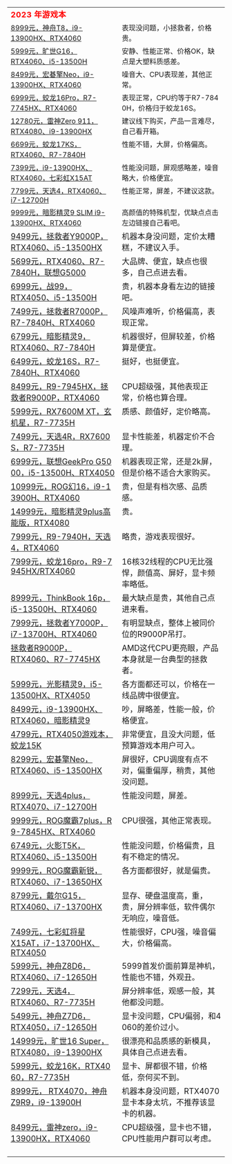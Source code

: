 <table><tbody><tr><td valign="top" style="word-break: break-all;" rowspan="1" colspan="2"><span style="font-size: 18px;"><strong style="color: rgb(255, 0, 0);font-size: 18px;letter-spacing: 0.578px;text-align: left;text-wrap: wrap;">2023 年游戏本</strong></span></td></tr><tr><td valign="top" colspan="1" rowspan="1"><a target="_blank" href="http://mp.weixin.qq.com/s?__biz=MzA5MzcxNjQwNw==&amp;mid=2649911479&amp;idx=1&amp;sn=1d5f3ba38b63ae906c761cda4a030e97&amp;chksm=885f7a6fbf28f379526216b763d710440fea9b0bcf733a50d752b5ffd11cd72b6a29ee6154f8&amp;scene=21#wechat_redirect" textvalue="8999元，神舟T8，i9-13900HX、RTX4060" linktype="text" imgurl="" imgdata="null" data-itemshowtype="0" tab="innerlink" data-linktype="2" hasload="1">8999元，神舟T8，i9-13900HX、RTX4060</a><br></td><td valign="top" colspan="1" rowspan="1" style="word-break: break-all;">表现没问题，小拯救者，价格贵。<br></td></tr><tr><td valign="top" colspan="1" rowspan="1"><a target="_blank" href="http://mp.weixin.qq.com/s?__biz=MzA5MzcxNjQwNw==&amp;mid=2649911172&amp;idx=1&amp;sn=3a9c8b5704389030328ccf0d7d6b8ea4&amp;chksm=885f655cbf28ec4ad76902fa9856066de40f7b55cd75a6588b89301f8544298192b99648b6c6&amp;scene=21#wechat_redirect" textvalue="5999元，旷世G16，RTX4060、i5-13500H" linktype="text" imgurl="" imgdata="null" data-itemshowtype="0" tab="innerlink" data-linktype="2" hasload="1">5999元，旷世G16，RTX4060、i5-13500H</a><br></td><td valign="top" colspan="1" rowspan="1" style="word-break: break-all;">安静、性能正常、价格OK，缺点是大塑料质感差。<br></td></tr><tr><td valign="top" colspan="1" rowspan="1"><a target="_blank" href="http://mp.weixin.qq.com/s?__biz=MzA5MzcxNjQwNw==&amp;mid=2649910748&amp;idx=1&amp;sn=b2662b3994b06f88fda5533d329ff039&amp;chksm=885f6704bf28ee126a6e114920fab34c844f09db0bd1e1e279a742235d3c0f2f9b5021904c32&amp;scene=21#wechat_redirect" textvalue="8499元，宏碁擎Neo，i9-13900HX、RTX4060" linktype="text" imgurl="" imgdata="null" data-itemshowtype="0" tab="innerlink" data-linktype="2" hasload="1">8499元，宏碁擎Neo，i9-13900HX、RTX4060</a><br></td><td valign="top" colspan="1" rowspan="1" style="word-break: break-all;">噪音大、CPU表现差，其他正常。<br></td></tr><tr><td valign="top" colspan="1" rowspan="1"><a target="_blank" href="http://mp.weixin.qq.com/s?__biz=MzA5MzcxNjQwNw==&amp;mid=2649910267&amp;idx=1&amp;sn=d0a493c46c7eb6fd0f11e90d6329c4e1&amp;chksm=885f6123bf28e835e637a9d656403061b0e8d402357fecf31631228281ca32c1c9cc30f3d8cb&amp;scene=21#wechat_redirect" textvalue="6999元，蛟龙16Pro，R7-7745HX、RTX4060" linktype="text" imgurl="" imgdata="null" data-itemshowtype="0" tab="innerlink" data-linktype="2" hasload="1">6999元，蛟龙16Pro，R7-7745HX、RTX4060</a><br></td><td valign="top" colspan="1" rowspan="1" style="word-break: break-all;">表现正常，CPU约等于R7-7840H，价格归于蛟龙16S。<br></td></tr><tr><td valign="top" colspan="1" rowspan="1"><a target="_blank" href="http://mp.weixin.qq.com/s?__biz=MzA5MzcxNjQwNw==&amp;mid=2649909873&amp;idx=1&amp;sn=4e3bf2cdc54a2117fa4a97efc391e2d8&amp;chksm=885f60a9bf28e9bf4ca412c22364b25468c7350a218de916eefc9f11c2fa6006087c800957ef&amp;scene=21#wechat_redirect" textvalue="12780元，雷神Zero 911，RTX4080、i9-13900HX" linktype="text" imgurl="" imgdata="null" data-itemshowtype="0" tab="innerlink" data-linktype="2" hasload="1">12780元，雷神Zero 911，RTX4080、i9-13900HX</a><br></td><td valign="top" colspan="1" rowspan="1" style="word-break: break-all;">建议线下购买，产品一言难尽，自己看开箱。</td></tr><tr><td valign="top" colspan="1" rowspan="1"><a target="_blank" href="http://mp.weixin.qq.com/s?__biz=MzA5MzcxNjQwNw==&amp;mid=2649909736&amp;idx=1&amp;sn=ae34a24f0ba2a28f4ec7e0fc2a8fa854&amp;chksm=885f6330bf28ea2647cc957c90a9961aa687eeb03473169d36884b28f98cdb86808530acd253&amp;scene=21#wechat_redirect" textvalue="6699元，蛟龙17KS，RTX4060、R7-7840H" linktype="text" imgurl="" imgdata="null" data-itemshowtype="0" tab="innerlink" data-linktype="2" hasload="1">6699元，蛟龙17KS，RTX4060、R7-7840H</a><br></td><td valign="top" colspan="1" rowspan="1" style="word-break: break-all;">性能不错，大屏，价格偏高。<br></td></tr><tr><td valign="top" colspan="1" rowspan="1"><a target="_blank" href="http://mp.weixin.qq.com/s?__biz=MzA5MzcxNjQwNw==&amp;mid=2649909439&amp;idx=1&amp;sn=b9febf6a44d2c7d1a2cb167f1a2f1432&amp;chksm=885f6267bf28eb71e30207b4c917706d7af02c641ce83f9a96ec8117a380aa3d7f8fb339028d&amp;scene=21#wechat_redirect" textvalue="7399元，i9-13900HX、RTX4060，七彩虹X15AT" linktype="text" imgurl="" imgdata="null" data-itemshowtype="0" tab="innerlink" data-linktype="2" hasload="1">7399元，i9-13900HX、RTX4060，七彩虹X15AT</a><br></td><td valign="top" colspan="1" rowspan="1" style="word-break: break-all;">性能没问题，屏观感略差，噪音略大，价格便宜。<br></td></tr><tr><td valign="top" colspan="1" rowspan="1"><a target="_blank" href="http://mp.weixin.qq.com/s?__biz=MzA5MzcxNjQwNw==&amp;mid=2649909183&amp;idx=1&amp;sn=4883e7120b084db40fa6da66e7dd683e&amp;chksm=885f6d67bf28e471d08643d9da93ba57c51e441cf1d616e8e789ed4fd47894ca19168f1a6256&amp;scene=21#wechat_redirect" textvalue="7799元，天选4，RTX4060、i7-12700H" linktype="text" imgurl="" imgdata="null" data-itemshowtype="0" tab="innerlink" data-linktype="2" hasload="1">7799元，天选4，RTX4060、i7-12700H</a><br></td><td valign="top" colspan="1" rowspan="1" style="word-break: break-all;">性能正常，屏差，不建议这款。<br></td></tr><tr><td valign="top" colspan="1" rowspan="1"><a target="_blank" href="http://mp.weixin.qq.com/s?__biz=MzA5MzcxNjQwNw==&amp;mid=2649909041&amp;idx=1&amp;sn=248b0b04f8e0481b654fafc200637420&amp;chksm=885f6de9bf28e4ff7b9f9d3a48c007e5a1dcba96e0c213b0a32888acaddc42d75acfa44c1a78&amp;scene=21#wechat_redirect" textvalue="9999元，暗影精灵9 SLIM i9-13900HX、RTX4060" linktype="text" imgurl="" imgdata="null" data-itemshowtype="0" tab="innerlink" data-linktype="2" hasload="1">9999元，暗影精灵9 SLIM i9-13900HX、RTX4060</a><br></td><td valign="top" colspan="1" rowspan="1" style="word-break: break-all;">高颜值的特殊机型，优缺点点击左边链接自己看吧。<br></td></tr><tr><td valign="top" colspan="1" rowspan="1"><a target="_blank" href="http://mp.weixin.qq.com/s?__biz=MzA5MzcxNjQwNw==&amp;mid=2649908891&amp;idx=1&amp;sn=c034cff594b1281120d77b636742ddfe&amp;chksm=885f6c43bf28e55582ec3e753de17dfb772a3baadbbe5b550da8086c4f5393603c9da5bd1a92&amp;scene=21#wechat_redirect" textvalue="9499元，拯救者Y9000P，RTX4060、i5-13500HX" linktype="text" imgurl="" imgdata="null" data-itemshowtype="0" tab="innerlink" data-linktype="2" style="font-size: 18px;" hasload="1"><span style="font-size: 18px;">9499元，拯救者Y9000P，RTX4060、i5-13500HX</span></a><br></td><td valign="top" colspan="1" rowspan="1" style="word-break: break-all;"><span style="font-size: 18px;">机器本身没问题，定价太糟糕，不建议入手。<br></span></td></tr><tr><td valign="top" colspan="1" rowspan="1"><a target="_blank" href="http://mp.weixin.qq.com/s?__biz=MzA5MzcxNjQwNw==&amp;mid=2649908685&amp;idx=1&amp;sn=495df60eeced1c6fe4c754f73562050c&amp;chksm=885f6f15bf28e6035f394e870bbaa8c6d3d36e13943dc5605ff111d048eb66a1534fa9f4080f&amp;scene=21#wechat_redirect" textvalue="5699元，RTX4060、R7-7840H，联想G5000" linktype="text" imgurl="" imgdata="null" data-itemshowtype="0" tab="innerlink" data-linktype="2" style="font-size: 18px;" hasload="1"><span style="font-size: 18px;">5699元，RTX4060、R7-7840H，联想G5000</span></a><br></td><td valign="top" colspan="1" rowspan="1" style="word-break: break-all;"><span style="font-size: 18px;">大品牌、便宜，缺点也很多，自己点进去看。<br></span></td></tr><tr><td valign="top" colspan="1" rowspan="1"><a target="_blank" href="http://mp.weixin.qq.com/s?__biz=MzA5MzcxNjQwNw==&amp;mid=2649908426&amp;idx=1&amp;sn=c5ebb98985d30e09bd72a8a21378216b&amp;chksm=885f6e12bf28e704e82a5aca75b8685b7cae0d6c610a25334c39bd8e8604154d0817379b8e71&amp;scene=21#wechat_redirect" textvalue="6999元，战99，RTX4050、i5-13500H" linktype="text" imgurl="" imgdata="null" data-itemshowtype="0" tab="innerlink" data-linktype="2" style="font-size: 18px;" hasload="1"><span style="font-size: 18px;">6999元，战99，RTX4050、i5-13500H</span></a><br></td><td valign="top" colspan="1" rowspan="1" style="word-break: break-all;"><span style="font-size: 18px;">贵，机器本身看左边的链接吧。<br></span></td></tr><tr><td valign="top" colspan="1" rowspan="1"><a target="_blank" href="http://mp.weixin.qq.com/s?__biz=MzA5MzcxNjQwNw==&amp;mid=2649908345&amp;idx=1&amp;sn=feeb924348492be8afe5ebbd35e7ee87&amp;chksm=885f6ea1bf28e7b7e81dd9fc62d2f82c8f82869ce74e656554c831f3dd7e7ae88c34d9809794&amp;scene=21#wechat_redirect" textvalue="7499元，拯救者R7000P，R7-7840H、RTX4060" linktype="text" imgurl="" imgdata="null" data-itemshowtype="0" tab="innerlink" data-linktype="2" style="font-size: 18px;" hasload="1"><span style="font-size: 18px;">7499元，拯救者R7000P，R7-7840H、RTX4060</span></a><br></td><td valign="top" colspan="1" rowspan="1" style="word-break: break-all;"><span style="font-size: 18px;">风噪声难听，价格偏高，表现正常。<br></span></td></tr><tr><td valign="top" colspan="1" rowspan="1"><a target="_blank" href="http://mp.weixin.qq.com/s?__biz=MzA5MzcxNjQwNw==&amp;mid=2649908236&amp;idx=1&amp;sn=912d03ea3624a52be2651166c3f08743&amp;chksm=885f6ed4bf28e7c20948335f1704ad2c1dbf6093e83109ca6892bd621e87bf9148f0de4db455&amp;scene=21#wechat_redirect" textvalue="6799元，暗影精灵9，RTX4060、R7-7840H" linktype="text" imgurl="" imgdata="null" data-itemshowtype="0" tab="innerlink" data-linktype="2" style="font-size: 18px;" hasload="1"><span style="font-size: 18px;">6799元，暗影精灵9，RTX4060、R7-7840H</span></a><br></td><td valign="top" colspan="1" rowspan="1" style="word-break: break-all;"><span style="font-size: 18px;">机器很好，但屏较差，价格算是便宜。<br></span></td></tr><tr><td valign="top" colspan="1" rowspan="1"><a target="_blank" href="http://mp.weixin.qq.com/s?__biz=MzA5MzcxNjQwNw==&amp;mid=2649908016&amp;idx=1&amp;sn=f31baba8a1dc368d9f4797395bee11cb&amp;chksm=885f69e8bf28e0fe01ca12074e7629aa5bc3ea8148ebb48fefb30d94125beed6f09924d90fc8&amp;scene=21#wechat_redirect" textvalue="6499元，蛟龙16S，R7-7840H、RTX4060" linktype="text" imgurl="" imgdata="null" data-itemshowtype="0" tab="innerlink" data-linktype="2" style="font-size: 18px;" hasload="1"><span style="font-size: 18px;">6499元，蛟龙16S，R7-7840H、RTX4060</span></a><br></td><td valign="top" colspan="1" rowspan="1" style="word-break: break-all;"><span style="font-size: 18px;">挺好，也挺便宜。<br></span></td></tr><tr><td valign="top" colspan="1" rowspan="1" style="word-break: break-all;"><a target="_blank" href="http://mp.weixin.qq.com/s?__biz=MzA5MzcxNjQwNw==&amp;mid=2649907939&amp;idx=1&amp;sn=6d0fc2b1fe6a7193cbf0671cbc51c37a&amp;chksm=885f683bbf28e12de48002d960785e00fef34b94420550aa3054361e443def6dbbe1acfc0a44&amp;scene=21#wechat_redirect" textvalue="8499元，R9-7945HX，拯救者R9000P，RTX4060" linktype="text" imgurl="" imgdata="null" data-itemshowtype="0" tab="innerlink" data-linktype="2" style="font-size: 18px;" hasload="1"><span style="font-size: 18px;">8499元，R9-7945HX，拯救者R9000P，RTX4060</span></a><br></td><td valign="top" colspan="1" rowspan="1" style="word-break: break-all;"><span style="font-size: 18px;">CPU超级强，其他表现正常，价格也算合理。<br></span></td></tr><tr><td valign="top" colspan="1" rowspan="1"><a target="_blank" href="http://mp.weixin.qq.com/s?__biz=MzA5MzcxNjQwNw==&amp;mid=2649907660&amp;idx=1&amp;sn=2dc885fda53d0a85cb81bee3f6f23bd1&amp;chksm=885f6b14bf28e2022ddf6b29fa2c66ece377f9f613f192d527ff2b7c6db47737dcb6631af1c4&amp;scene=21#wechat_redirect" textvalue="5999元，RX7600M XT，玄机星，R7-7735H" linktype="text" imgurl="" imgdata="null" data-itemshowtype="0" tab="innerlink" data-linktype="2" style="font-size: 18px;" hasload="1"><span style="font-size: 18px;">5999元，RX7600M XT，玄机星，R7-7735H</span></a><br></td><td valign="top" colspan="1" rowspan="1" style="word-break: break-all;"><span style="font-size: 18px;">质感、颜值好，定价略高。<br></span></td></tr><tr><td valign="top" style="word-break: break-all;"><a target="_blank" href="http://mp.weixin.qq.com/s?__biz=MzA5MzcxNjQwNw==&amp;mid=2649907407&amp;idx=1&amp;sn=be91184830dbbcd03782c47e52b53551&amp;chksm=885f6a17bf28e3017ce2479085cb97954d3568c4af0f8af2804a42cf9f5a03ad8aacf3dd3afb&amp;scene=21#wechat_redirect" textvalue="7499元，天选4R，RX7600S，R7-7735H" linktype="text" imgurl="" imgdata="null" data-itemshowtype="0" tab="innerlink" data-linktype="2" style="font-size: 18px;" hasload="1"><span style="font-size: 18px;">7499元，天选4R，RX7600S，R7-7735H</span></a><br></td><td valign="top" style="word-break: break-all;"><span style="font-size: 18px;">显卡性能差，机器定价不合理。<br></span></td></tr><tr><td valign="top" style="word-break: break-all;"><a target="_blank" href="http://mp.weixin.qq.com/s?__biz=MzA5MzcxNjQwNw==&amp;mid=2649907215&amp;idx=1&amp;sn=af51f1432959d108b18a5c7450b97c61&amp;chksm=885f6ad7bf28e3c16816f5a3f43b56d79a10f5def56bcf6ba51724e60adbfb741e726b1ca6be&amp;scene=21#wechat_redirect" textvalue="6999元，联想GeekPro G5000，i5-13500H、RTX4050" linktype="text" imgurl="" imgdata="null" data-itemshowtype="0" tab="innerlink" data-linktype="2" style="font-size: 18px;" hasload="1"><span style="font-size: 18px;">6999元，联想GeekPro G5000，i5-13500H、RTX4050</span></a><br></td><td valign="top" style="word-break: break-all;"><span style="font-size: 18px;">机器表现正常，还是2k屏，但是价格不适合大家购买。<br></span></td></tr><tr><td valign="top" style="word-break: break-all;"><a target="_blank" href="http://mp.weixin.qq.com/s?__biz=MzA5MzcxNjQwNw==&amp;mid=2649907141&amp;idx=1&amp;sn=18d2a3ab39fe54b6825c78d4554cfd45&amp;chksm=885f551dbf28dc0b29c6ca4fcf5cba57ee29af3b4acdac42414e5e032cc90edb6697fd121f3f&amp;scene=21#wechat_redirect" textvalue="10999元，ROG幻16，i9-13900H、RTX4060" linktype="text" imgurl="" imgdata="null" data-itemshowtype="0" tab="innerlink" data-linktype="2" style="font-size: 18px;" hasload="1"><span style="font-size: 18px;">10999元，ROG幻16，i9-13900H、RTX4060</span></a><br></td><td valign="top" style="word-break: break-all;"><span style="font-size: 18px;">贵，但是有档次感、品质感。<br></span></td></tr><tr><td valign="top"><a target="_blank" href="http://mp.weixin.qq.com/s?__biz=MzA5MzcxNjQwNw==&amp;mid=2649907046&amp;idx=1&amp;sn=1be4b1e2acb58046e217a42760b26b09&amp;chksm=885f55bebf28dca8a6b69bc174a7ac22184bf795cb3e27b4aa85cf52f52451340793ef6b013e&amp;scene=21#wechat_redirect" textvalue="14999元，暗影精灵9plus高能版，RTX4080" linktype="text" imgurl="" imgdata="null" data-itemshowtype="0" tab="innerlink" data-linktype="2" style="font-size: 18px;" hasload="1"><span style="font-size: 18px;">14999元，暗影精灵9plus高能版，RTX4080</span></a><br></td><td valign="top" style="word-break: break-all;"><span style="font-size: 18px;">贵。<br></span></td></tr><tr><td valign="top"><a target="_blank" href="http://mp.weixin.qq.com/s?__biz=MzA5MzcxNjQwNw==&amp;mid=2649906905&amp;idx=1&amp;sn=9045b783f8cadb4ae488d0dc4234c742&amp;chksm=885f5401bf28dd17f24325ad5a95d141bb06d722990333ab29e934fded5babed6786f8449de3&amp;scene=21#wechat_redirect" textvalue="7999元，R9-7940H，天选4，RTX4060" linktype="text" imgurl="" imgdata="null" data-itemshowtype="0" tab="innerlink" data-linktype="2" style="font-size: 18px;" hasload="1"><span style="font-size: 18px;">7999元，R9-7940H，天选4，RTX4060</span></a><br></td><td valign="top" style="word-break: break-all;"><span style="font-size: 18px;">略贵，游戏表现很好。<br></span></td></tr><tr><td valign="top" style="word-break: break-all;"><a target="_blank" href="http://mp.weixin.qq.com/s?__biz=MzA5MzcxNjQwNw==&amp;mid=2649906767&amp;idx=1&amp;sn=bcc53fb7de9afaf00aef48da362a13e1&amp;chksm=885f5497bf28dd8151c9bbc7b9341976a6a1b24b0272a059f78fddf8e51f860b0daf358ff5f9&amp;scene=21#wechat_redirect" textvalue="7999元，蛟龙16pro，R9-7945HX/RTX4060" linktype="text" imgurl="" imgdata="null" data-itemshowtype="0" tab="innerlink" data-linktype="2" style="font-size: 18px;" hasload="1"><span style="font-size: 18px;">7999元，蛟龙16pro，R9-7945HX/RTX4060</span></a><br></td><td valign="top" style="word-break: break-all;"><span style="font-size: 18px;">16核32线程的CPU无比强悍，颜值高、屏好，显卡频率略低。<br></span></td></tr><tr><td valign="top"><a target="_blank" href="http://mp.weixin.qq.com/s?__biz=MzA5MzcxNjQwNw==&amp;mid=2649906696&amp;idx=1&amp;sn=b57a465ffbf505317c1378c731eff5db&amp;chksm=885f54d0bf28ddc63666c7ac8e1b78b515e1344f611c57d15dcf7c1989d59f7777bc2118ce38&amp;scene=21#wechat_redirect" textvalue="8999元，ThinkBook 16p，i5-13500H、RTX4060" linktype="text" imgurl="" imgdata="null" data-itemshowtype="0" tab="innerlink" data-linktype="2" style="font-size: 18px;" hasload="1"><span style="font-size: 18px;">8999元，ThinkBook 16p，i5-13500H、RTX4060</span></a><br></td><td valign="top" style="word-break: break-all;"><span style="font-size: 18px;">最大缺点是贵，其他自己点进来看。<br></span></td></tr><tr><td valign="top"><a target="_blank" href="http://mp.weixin.qq.com/s?__biz=MzA5MzcxNjQwNw==&amp;mid=2649906622&amp;idx=1&amp;sn=c3ae5cc1a466709ed3212a52a4957264&amp;chksm=885f5766bf28de707ba4ae6c43f65f46d8390297d0e7b57aaadac4f7be02363912324cd0485d&amp;scene=21#wechat_redirect" textvalue="7999元，拯救者Y7000P，i7-13700H、RTX4060" linktype="text" imgurl="" imgdata="null" data-itemshowtype="0" tab="innerlink" data-linktype="2" style="font-size: 18px;" hasload="1"><span style="font-size: 18px;">7999元，拯救者Y7000P，i7-13700H、RTX4060</span></a><br></td><td valign="top" style="word-break: break-all;"><span style="font-size: 18px;">有明显缺点，整体上被同价位的R9000P吊打。<br></span></td></tr><tr><td valign="top"><a target="_blank" href="http://mp.weixin.qq.com/s?__biz=MzA5MzcxNjQwNw==&amp;mid=2649906355&amp;idx=1&amp;sn=2ee123970c1c8f153749892fdf6920e8&amp;chksm=885f566bbf28df7d337eaf8b5e00e3a4d71da31c5e245d4828e92f38c3f9bdb18051c7b683b7&amp;scene=21#wechat_redirect" textvalue="拯救者R9000P，RTX4060、R7-7745HX" linktype="text" imgurl="" imgdata="null" data-itemshowtype="0" tab="innerlink" data-linktype="2" style="font-size: 18px;" hasload="1"><span style="font-size: 18px;">拯救者R9000P，RTX4060、R7-7745HX</span></a><br></td><td valign="top" style="word-break: break-all;"><span style="font-size: 18px;">AMD这代CPU更亮眼，产品本身就是一台典型的拯救者。<br></span></td></tr><tr><td valign="top"><a target="_blank" href="http://mp.weixin.qq.com/s?__biz=MzA5MzcxNjQwNw==&amp;mid=2649906203&amp;idx=1&amp;sn=144e1d849678df6d5d1284d01161197e&amp;chksm=885f56c3bf28dfd56188c7debfc658308cfbc828de18f42b477ef4bec555248ce9a34e1cfbb6&amp;scene=21#wechat_redirect" textvalue="5999元，光影精灵9，i5-13500HX、RTX4050" linktype="text" imgurl="" imgdata="null" data-itemshowtype="0" tab="innerlink" data-linktype="2" style="font-size: 18px;" hasload="1"><span style="font-size: 18px;">5999元，光影精灵9，i5-13500HX、RTX4050</span></a><br></td><td valign="top" style="word-break: break-all;"><span style="font-size: 18px;">各方面都还可以，价格在一线品牌中很便宜。<br></span></td></tr><tr><td valign="top"><a target="_blank" href="http://mp.weixin.qq.com/s?__biz=MzA5MzcxNjQwNw==&amp;mid=2649906061&amp;idx=1&amp;sn=5868dda8ca181880f03b1efae0afcc8c&amp;chksm=885f5155bf28d8438444555c19180f62264b8f32b83542e653606daa94df3d5f34d87fbbef3c&amp;scene=21#wechat_redirect" textvalue="8499元，i9-13900HX、RTX4060，暗影精灵9" linktype="text" imgurl="" imgdata="null" data-itemshowtype="0" tab="innerlink" data-linktype="2" style="font-size: 18px;" hasload="1"><span style="font-size: 18px;">8499元，i9-13900HX、RTX4060，暗影精灵9</span></a><br></td><td valign="top" style="word-break: break-all;"><span style="font-size: 18px;">吵，屏略差，性能一般，价格便宜。<br></span></td></tr><tr><td valign="top"><a target="_blank" href="http://mp.weixin.qq.com/s?__biz=MzA5MzcxNjQwNw==&amp;mid=2649905980&amp;idx=1&amp;sn=6336db274bd6566d8b1c19c6726ed49c&amp;chksm=885f51e4bf28d8f297a0debb746fef7d9f73a01a89a63f1a3c024d49b50f5b012d4fd24b0a10&amp;scene=21#wechat_redirect" textvalue="4799元，RTX4050游戏本，蛟龙15K" linktype="text" imgurl="" imgdata="null" data-itemshowtype="0" tab="innerlink" data-linktype="2" style="font-size: 18px;" hasload="1"><span style="font-size: 18px;">4799元，RTX4050游戏本，蛟龙15K</span></a><br></td><td valign="top" style="word-break: break-all;"><span style="font-size: 18px;">非常便宜，且没大问题，低预算游戏本用户可入。<br></span></td></tr><tr><td valign="top"><a target="_blank" href="http://mp.weixin.qq.com/s?__biz=MzA5MzcxNjQwNw==&amp;mid=2649905571&amp;idx=1&amp;sn=074f10909a64bc7612cf91bbcbff0626&amp;chksm=885f537bbf28da6df9bbe86796a9a07193cc863b66407fda61b611d86bfe68dae7b733b2e981&amp;scene=21#wechat_redirect" textvalue="8299元，宏碁擎Neo，RTX4060、i5-13500HX" linktype="text" imgurl="" imgdata="null" data-itemshowtype="0" tab="innerlink" data-linktype="2" style="font-size: 18px;" hasload="1"><span style="font-size: 18px;">8299元，宏碁擎Neo，RTX4060、i5-13500HX</span></a><br></td><td valign="top" style="word-break: break-all;"><span style="font-size: 18px;">屏很好，CPU调度有点不对，偏重偏厚，稍贵，其他没问题。<br></span></td></tr><tr><td valign="top"><a target="_blank" href="http://mp.weixin.qq.com/s?__biz=MzA5MzcxNjQwNw==&amp;mid=2649905364&amp;idx=1&amp;sn=5bf731aefa79618b3e7dcaa3f1f8174d&amp;chksm=885f520cbf28db1af2d182a61fcd60fcdb3bd4f38049db4fd8ec4b23d4d04816ae3741249208&amp;scene=21#wechat_redirect" textvalue="8999元，天选4plus，RTX4070、i7-12700H" linktype="text" imgurl="" imgdata="null" data-itemshowtype="0" tab="innerlink" data-linktype="2" style="font-size: 18px;" hasload="1"><span style="font-size: 18px;">8999元，天选4plus，RTX4070、i7-12700H</span></a><br></td><td valign="top" style="word-break: break-all;"><span style="font-size: 18px;">性能没问题，屏差。<br></span></td></tr><tr><td valign="top" style="word-break: break-all;"><a target="_blank" href="http://mp.weixin.qq.com/s?__biz=MzA5MzcxNjQwNw==&amp;mid=2649905212&amp;idx=1&amp;sn=baff18a675367ba01904a66c76fc23c8&amp;chksm=885f52e4bf28dbf23f3c6f51f794d73be7134563ddf54c20ea518da9693345aa124a3cc1999f&amp;scene=21#wechat_redirect" textvalue="9999元，ROG魔霸7plus，R9-7845HX、RTX4060" linktype="text" imgurl="" imgdata="null" data-itemshowtype="0" tab="innerlink" data-linktype="2" style="font-size: 18px;" hasload="1"><span style="font-size: 18px;">9999元，ROG魔霸7plus，R9-7845HX、RTX4060</span></a><br></td><td valign="top" style="word-break: break-all;"><span style="font-size: 18px;">CPU很强，其他正常表现。<br></span></td></tr><tr><td valign="top"><a target="_blank" href="http://mp.weixin.qq.com/s?__biz=MzA5MzcxNjQwNw==&amp;mid=2649905039&amp;idx=1&amp;sn=7f933ade49aec2acf57f6ab2d37030f6&amp;chksm=885f5d57bf28d441defd251a28d0bc2310ed5ec5e0291bef6f9e0f176d62e87e71fac1d81686&amp;scene=21#wechat_redirect" textvalue="6749元，火影T5K，RTX4060、i5-13500H" linktype="text" imgurl="" imgdata="null" data-itemshowtype="0" tab="innerlink" data-linktype="2" style="font-size: 18px;" hasload="1"><span style="font-size: 18px;">6749元，火影T5K，RTX4060、i5-13500H</span></a><br></td><td valign="top" style="word-break: break-all;"><span style="font-size: 18px;">性能没问题，价格偏贵，且有不稳定的情况。<br></span></td></tr><tr><td valign="top"><a target="_blank" href="http://mp.weixin.qq.com/s?__biz=MzA5MzcxNjQwNw==&amp;mid=2649904884&amp;idx=1&amp;sn=d50c9eb1bfec985bec5978dd880a75b0&amp;chksm=885f5c2cbf28d53ab97a446f72e0866a2f7711b001c7db1f1c701f0058318a6142a635329873&amp;scene=21#wechat_redirect" textvalue="9999元，ROG魔霸新锐，RTX4060、i7-13650HX" linktype="text" imgurl="" imgdata="null" data-itemshowtype="0" tab="innerlink" data-linktype="2" style="font-size: 18px;" hasload="1"><span style="font-size: 18px;">9999元，ROG魔霸新锐，RTX4060、i7-13650HX</span></a><br></td><td valign="top" style="word-break: break-all;"><span style="font-size: 18px;">各方面都很好，就是偏贵。<br></span></td></tr><tr><td valign="top"><a target="_blank" href="http://mp.weixin.qq.com/s?__biz=MzA5MzcxNjQwNw==&amp;mid=2649904708&amp;idx=1&amp;sn=892afa4fd162fef6f1bebd62584dd260&amp;chksm=885f5c9cbf28d58ae4294c962f745d5b20094cc25b1f10aaa805041008569fc24a38eba82551&amp;scene=21#wechat_redirect" textvalue="8799元，戴尔G15，RTX4060、i7-13700HX" linktype="text" imgurl="" imgdata="null" data-itemshowtype="0" tab="innerlink" data-linktype="2" style="font-size: 18px;" hasload="1"><span style="font-size: 18px;">8799元，戴尔G15，RTX4060、i7-13700HX</span></a><br></td><td valign="top" style="word-break: break-all;"><span style="font-size: 18px;">显存、硬盘温度高，重，贵，屏分辨率低，软件偶尔无响应，噪音低。<br></span></td></tr><tr><td valign="top"><a target="_blank" href="http://mp.weixin.qq.com/s?__biz=MzA5MzcxNjQwNw==&amp;mid=2649904535&amp;idx=1&amp;sn=0b3d6b733032ce93652cb6133799ec2e&amp;chksm=885f5f4fbf28d659c3b8689a038dc73db4422ae0bce80827237b706d3a6729dd1efef3cebb5f&amp;scene=21#wechat_redirect" textvalue="7499元，七彩虹将星X15AT，i7-13700HX、RTX4050" linktype="text" imgurl="" imgdata="null" data-itemshowtype="0" tab="innerlink" data-linktype="2" style="font-size: 18px;" hasload="1"><span style="font-size: 18px;">7499元，七彩虹将星X15AT，i7-13700HX、RTX4050</span></a><br></td><td valign="top" style="word-break: break-all;"><span style="font-size: 18px;">性能很好，CPU强，噪音偏大，价格偏高。<br></span></td></tr><tr><td valign="top"><a target="_blank" href="http://mp.weixin.qq.com/s?__biz=MzA5MzcxNjQwNw==&amp;mid=2649904377&amp;idx=1&amp;sn=13db7fd248cb4685f08853cf1766d60d&amp;chksm=885f5e21bf28d737b0fe13a37be6a1e2726d6b0bbc614e7af440115a924e699bbe5b54433dac&amp;scene=21#wechat_redirect" textvalue="5999元，神舟Z8D6，RTX4060、i7-12650H" linktype="text" imgurl="" imgdata="null" data-itemshowtype="0" tab="innerlink" data-linktype="2" style="font-size: 18px;" hasload="1"><span style="font-size: 18px;">5999元，神舟Z8D6，RTX4060、i7-12650H</span></a><br></td><td valign="top" style="word-break: break-all;"><span style="font-size: 18px;">5999首发价面前算是神机，性能也不错，外观丑。<br></span></td></tr><tr><td valign="top"><a target="_blank" href="http://mp.weixin.qq.com/s?__biz=MzA5MzcxNjQwNw==&amp;mid=2649904224&amp;idx=1&amp;sn=a87bae87b6232cb961d77b9b83d46548&amp;chksm=885f5eb8bf28d7ae412e937ea5e350fd875539821ff5adfefcc0490b50e68cd94ac2b7acffe9&amp;scene=21#wechat_redirect" textvalue="7299元，天选4，RTX4060、R7-7735H" linktype="text" imgurl="" imgdata="null" data-itemshowtype="0" tab="innerlink" data-linktype="2" style="font-size: 18px;" hasload="1"><span style="font-size: 18px;">7299元，天选4，RTX4060、R7-7735H</span></a><br></td><td valign="top" style="word-break: break-all;"><span style="font-size: 18px;">屏分辨率低，观感一般，其他都没问题。<br></span></td></tr><tr><td valign="top"><a target="_blank" href="http://mp.weixin.qq.com/s?__biz=MzA5MzcxNjQwNw==&amp;mid=2649904064&amp;idx=1&amp;sn=a45a27803a9f83c426ae918c19ee64a2&amp;chksm=885f5918bf28d00efcb0de82df590e1fdb2acb01608163934b95189aede2e985a07272af33bd&amp;scene=21#wechat_redirect" textvalue="5499元，神舟Z7D6，RTX4050，i7-12650H" linktype="text" imgurl="" imgdata="null" data-itemshowtype="0" tab="innerlink" data-linktype="2" style="font-size: 18px;" hasload="1"><span style="font-size: 18px;">5499元，神舟Z7D6，RTX4050，i7-12650H</span></a><br></td><td valign="top" style="word-break: break-all;"><span style="font-size: 18px;">显卡没问题，CPU偏弱，和4060的差价过小。<br></span></td></tr><tr><td valign="top"><a target="_blank" href="http://mp.weixin.qq.com/s?__biz=MzA5MzcxNjQwNw==&amp;mid=2649903597&amp;idx=1&amp;sn=dd9f175a4876d09a5b3d3cb728373f83&amp;chksm=885f5b35bf28d223ea50465ba2b495e0700480e67aa05c7f7c42118959ed408ee5aa8af8faf7&amp;scene=21#wechat_redirect" textvalue="14999元，旷世16 Super，RTX4080，i9-13900HX" linktype="text" imgurl="" imgdata="null" data-itemshowtype="0" tab="innerlink" data-linktype="2" style="font-size: 18px;" hasload="1"><span style="font-size: 18px;">14999元，旷世16 Super，RTX4080，i9-13900HX</span></a><br></td><td valign="top" style="word-break: break-all;"><span style="font-size: 18px;">很漂亮和品质感的新模具，具体自己点进去看。<br></span></td></tr><tr><td valign="top" style="word-break: break-all;"><a target="_blank" href="http://mp.weixin.qq.com/s?__biz=MzA5MzcxNjQwNw==&amp;mid=2649904003&amp;idx=1&amp;sn=ed2aa10066a3d6b7a6a2c478274ccca9&amp;chksm=885f595bbf28d04d0aa3950d555bdd893a60ebdd60c86e24b1d9affb3760e9e0fc15ae4b15bc&amp;scene=21#wechat_redirect" textvalue="5999元，蛟龙16K，RTX4060，R7-7735H" linktype="text" imgurl="" imgdata="null" data-itemshowtype="0" tab="innerlink" data-linktype="2" style="font-size: 18px;" hasload="1"><span style="font-size: 18px;">5999元，蛟龙16K，RTX4060，R7-7735H</span></a><br></td><td valign="top" style="word-break: break-all;"><span style="font-size: 18px;">显卡、屏都很不错，价格低，奈何买不到。<br></span></td></tr><tr><td valign="top"><a target="_blank" href="http://mp.weixin.qq.com/s?__biz=MzA5MzcxNjQwNw==&amp;mid=2649904003&amp;idx=2&amp;sn=7e5cd5090cdbaa9ad00c05a5a8b58e94&amp;chksm=885f595bbf28d04dfe398d1e4e472c0466742bd72a40d403957bfed07890465d6922fcabc201&amp;scene=21#wechat_redirect" textvalue="8999元，	 RTX4070，神舟Z9R9，i9-13900H" linktype="text" imgurl="" imgdata="null" data-itemshowtype="0" tab="innerlink" data-linktype="2" style="font-size: 18px;" hasload="1"><span style="font-size: 18px;">8999元，	 RTX4070，神舟Z9R9，i9-13900H</span></a><br></td><td valign="top" style="word-break: break-all;"><span style="font-size: 18px;">机器本身没问题，RTX4070显卡本身太坑，不推荐该显卡的机器。<br></span></td></tr><tr><td valign="top"><a target="_blank" href="http://mp.weixin.qq.com/s?__biz=MzA5MzcxNjQwNw==&amp;mid=2649904003&amp;idx=3&amp;sn=e7ae8af0ea4e3eee37f63e09f965fa1e&amp;chksm=885f595bbf28d04d0af105e3f747308984ff1d3d0f57a20bf95d80c4dd3942dee8e948cfba54&amp;scene=21#wechat_redirect" textvalue="8499元，雷神zero，i9-13900HX，RTX4060" linktype="text" imgurl="" imgdata="null" data-itemshowtype="0" tab="innerlink" data-linktype="2" style="font-size: 18px;" hasload="1"><span style="font-size: 18px;">8499元，雷神zero，i9-13900HX，RTX4060</span></a><br></td><td valign="top" style="word-break: break-all;"><span style="font-size: 18px;">CPU超级强，显卡也不错，CPU性能用户群可以考虑。<br></span></td></tr><tr><td width="269" valign="top" style="word-break: break-all;"><br></td><td width="269" valign="top"><br></td></tr></tbody></table>
